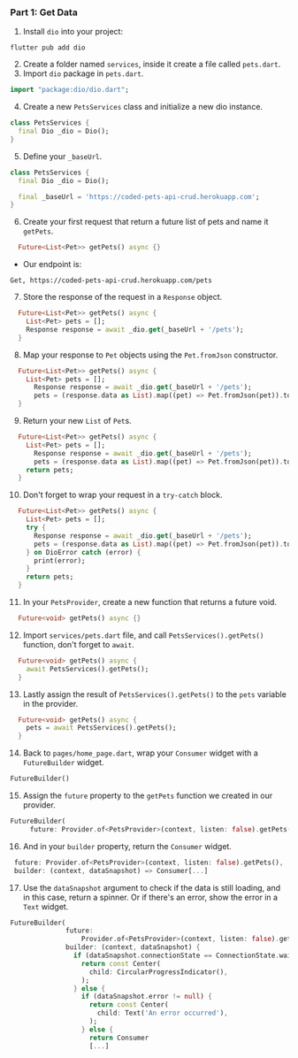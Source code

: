 ### Part 1: Get Data

1. Install `dio` into your project:

```shell
flutter pub add dio
```

2. Create a folder named `services`, inside it create a file called `pets.dart`.
3. Import `dio` package in `pets.dart`.

```dart
import "package:dio/dio.dart";
```

4. Create a new `PetsServices` class and initialize a new dio instance.

```dart
class PetsServices {
  final Dio _dio = Dio();
}
```

5. Define your `_baseUrl`.

```dart
class PetsServices {
  final Dio _dio = Dio();

  final _baseUrl = 'https://coded-pets-api-crud.herokuapp.com';
}
```

6. Create your first request that return a future list of pets and name it `getPets`.

```dart
  Future<List<Pet>> getPets() async {}
```

- Our endpoint is:

```
Get, https://coded-pets-api-crud.herokuapp.com/pets
```

7. Store the response of the request in a `Response` object.

```dart
  Future<List<Pet>> getPets() async {
    List<Pet> pets = [];
    Response response = await _dio.get(_baseUrl + '/pets');
  }
```

8. Map your response to `Pet` objects using the `Pet.fromJson` constructor.

```dart
  Future<List<Pet>> getPets() async {
    List<Pet> pets = [];
      Response response = await _dio.get(_baseUrl + '/pets');
      pets = (response.data as List).map((pet) => Pet.fromJson(pet)).toList();
  }
```

9. Return your new `List` of `Pet`s.

```dart
  Future<List<Pet>> getPets() async {
    List<Pet> pets = [];
      Response response = await _dio.get(_baseUrl + '/pets');
      pets = (response.data as List).map((pet) => Pet.fromJson(pet)).toList();
    return pets;
  }
```

10. Don't forget to wrap your request in a `try-catch` block.

```dart
  Future<List<Pet>> getPets() async {
    List<Pet> pets = [];
    try {
      Response response = await _dio.get(_baseUrl + '/pets');
      pets = (response.data as List).map((pet) => Pet.fromJson(pet)).toList();
    } on DioError catch (error) {
      print(error);
    }
    return pets;
  }
```

11. In your `PetsProvider`, create a new function that returns a future void.

```dart
  Future<void> getPets() async {}
```

12. Import `services/pets.dart` file, and call `PetsServices().getPets()` function, don't forget to `await`.

```dart
  Future<void> getPets() async {
    await PetsServices().getPets();
  }
```

13. Lastly assign the result of `PetsServices().getPets()` to the `pets` variable in the provider.

```dart
  Future<void> getPets() async {
    pets = await PetsServices().getPets();
  }
```

14. Back to `pages/home_page.dart`, wrap your `Consumer` widget with a `FutureBuilder` widget.

```dart
FutureBuilder()
```

15. Assign the `future` property to the `getPets` function we created in our provider.

```dart
FutureBuilder(
     future: Provider.of<PetsProvider>(context, listen: false).getPets(),)
```

16. And in your `builder` property, return the `Consumer` widget.

```dart
 future: Provider.of<PetsProvider>(context, listen: false).getPets(),
 builder: (context, dataSnapshot) => Consumer[...]
```

17. Use the `dataSnapshot` argument to check if the data is still loading, and in this case, return a spinner. Or if there's an error, show the error in a `Text` widget.

```dart
FutureBuilder(
              future:
                  Provider.of<PetsProvider>(context, listen: false).getPets(),
              builder: (context, dataSnapshot) {
                if (dataSnapshot.connectionState == ConnectionState.waiting) {
                  return const Center(
                    child: CircularProgressIndicator(),
                  );
                } else {
                  if (dataSnapshot.error != null) {
                    return const Center(
                      child: Text('An error occurred'),
                    );
                  } else {
                    return Consumer
                    [...]
```
